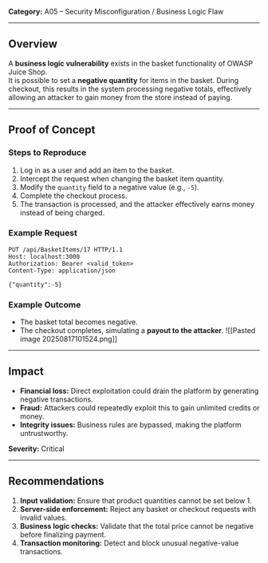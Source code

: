 **Category:** A05 – Security Misconfiguration / Business Logic Flaw  

---
## Overview
A **business logic vulnerability** exists in the basket functionality of OWASP Juice Shop.  
It is possible to set a **negative quantity** for items in the basket. During checkout, this results in the system processing negative totals, effectively allowing an attacker to gain money from the store instead of paying.

---
## Proof of Concept

### Steps to Reproduce
1. Log in as a user and add an item to the basket.  
2. Intercept the request when changing the basket item quantity.  
3. Modify the `quantity` field to a negative value (e.g., `-5`).  
4. Complete the checkout process.  
5. The transaction is processed, and the attacker effectively earns money instead of being charged.

### Example Request
```http
PUT /api/BasketItems/17 HTTP/1.1
Host: localhost:3000
Authorization: Bearer <valid_token>
Content-Type: application/json

{"quantity":-5}
```

### Example Outcome
- The basket total becomes negative.  
- The checkout completes, simulating a **payout to the attacker**.
![[Pasted image 20250817101524.png]]
---

## Impact
- **Financial loss:** Direct exploitation could drain the platform by generating negative transactions.  
- **Fraud:** Attackers could repeatedly exploit this to gain unlimited credits or money.  
- **Integrity issues:** Business rules are bypassed, making the platform untrustworthy.  

**Severity:** Critical  

---

## Recommendations
1. **Input validation:** Ensure that product quantities cannot be set below 1.  
2. **Server-side enforcement:** Reject any basket or checkout requests with invalid values.  
3. **Business logic checks:** Validate that the total price cannot be negative before finalizing payment.  
4. **Transaction monitoring:** Detect and block unusual negative-value transactions.  


